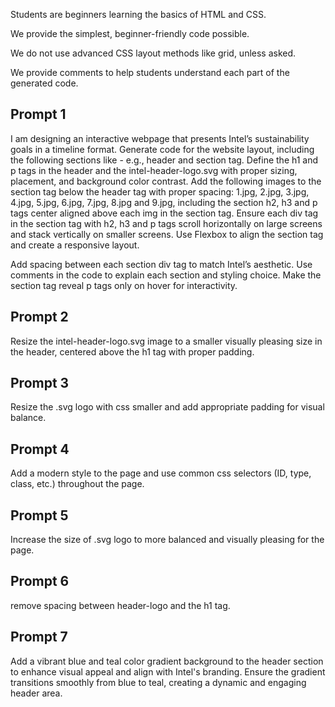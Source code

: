 Students are beginners learning the basics of HTML and CSS.

We provide the simplest, beginner-friendly code possible.

We do not use advanced CSS layout methods like grid, unless asked.

We provide comments to help students understand each part of the generated code.

## Prompt 1
I am designing an interactive webpage that presents Intel’s sustainability goals in a timeline format. Generate code for the website layout, including the following sections like - e.g., header and section tag. Define the h1 and p tags in the header and the intel-header-logo.svg with proper sizing, placement, and background color contrast. Add the following images to the section tag below the header tag with proper spacing: 1.jpg, 2.jpg, 3.jpg, 4.jpg, 5.jpg, 6.jpg, 7.jpg, 8.jpg and 9.jpg, including the section h2, h3 and p tags center aligned above each img in the section tag. Ensure each div tag in the section tag with h2, h3 and p tags scroll horizontally on large screens and stack vertically on smaller screens. Use Flexbox to align the section tag and create a responsive layout.

Add spacing between each section div tag to match Intel’s aesthetic. Use comments in the code to explain each section and styling choice. Make the section tag reveal p tags only on hover for interactivity.

## Prompt 2
Resize the intel-header-logo.svg image to a smaller visually pleasing size in the header, centered above the h1 tag with proper padding.

## Prompt 3
Resize the .svg logo with css smaller and add appropriate padding for visual balance.

## Prompt 4
Add a modern style to the page and use common css selectors (ID, type, class, etc.) throughout the page.

## Prompt 5
Increase the size of .svg logo to more balanced and visually pleasing for the page. 

## Prompt 6
remove spacing between header-logo and the h1 tag.

## Prompt 7
Add a vibrant blue and teal color gradient background to the header section to enhance visual appeal and align with Intel's branding. Ensure the gradient transitions smoothly from blue to teal, creating a dynamic and engaging header area.